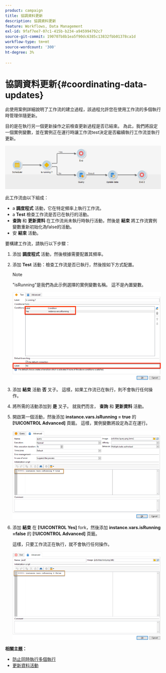 ```yaml
---
product: campaign
title: 協調資料更新
description: 協調資料更新
feature: Workflows, Data Management
exl-id: 9faf7ee7-07c1-415b-b234-a945994792c7
source-git-commit: 190707b8b1ea5f90dc6385c13832fbb01378ca1d
workflow-type: tm+mt
source-wordcount: '300'
ht-degree: 3%

---
```


# 協調資料更新{#coordinating-data-updates}



此使用案例詳細說明了工作流的建立過程，該過程允許您在使用工作流的多個執行時管理伴隨更新。

目的是在執行另一個更新操作之前檢查更新過程是否已結束。 為此，我們將設定一個實例變數，並在實例正在運行時讓工作流test決定是否繼續執行工作流並執行更新。

![](assets/uc_dataupdate_wkf.png)

此工作流由以下組成：

* a **調度程式** 活動，它在特定頻率上執行工作流。
* a **Test** 檢查工作流是否已在執行的活動。
* **查詢** 和 **更新資料** 在工作流尚未執行時執行活動，然後是 **結束** 將工作流實例變數重新初始化為false的活動。
* 安 **結束** 活動。

要構建工作流，請執行以下步驟：

1. 添加 **調度程式** 活動，然後根據需要配置其頻率。
1. 添加 **Test** 活動：檢查工作流是否已執行，然後按如下方式配置。

   >[!NOTE]
   >
   >&quot;isRunning&quot;是我們為此示例選擇的實例變數名稱。 這不是內置變數。

   ![](assets/uc_dataupdate_test.png)

1. 添加 **結束** 活動 **否** 叉子。 這樣，如果工作流已在執行，則不會執行任何操作。
1. 將所需的活動添加到 **是** 叉子。 就我們而言， **查詢** 和 **更新資料** 活動。
1. 開啟第一個活動，然後添加 **instance.vars.isRunning = true** 的 **[!UICONTROL Advanced]** 頁籤。 這樣，實例變數將設定為正在運行。

   ![](assets/uc_dataupdate_query.png)

1. 添加 **結束** 在 **[!UICONTROL Yes]** fork，然後添加 **instance.vars.isRunning =false** 的 **[!UICONTROL Advanced]** 頁籤。

   這樣，只要工作流正在執行，就不會執行任何操作。

   ![](assets/uc_dataupdate_end.png)

**相關主題：**

* [防止同時執行多個執行](monitor-workflow-execution.md#preventing-simultaneous-multiple-executions)
* [更新資料活動](update-data.md)
